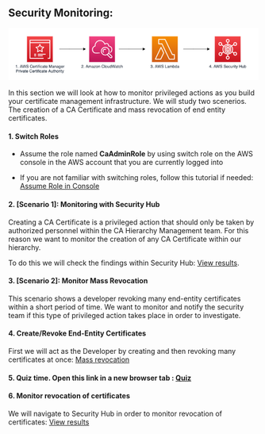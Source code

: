 ## Security Monitoring:
![alt text](img/architecture.png)

In this section we will look at how to monitor privileged actions as you build your certificate management infrastructure. We will study two scenerios. The creation of a CA Certificate and mass revocation of end entity certificates. 

#### 1. Switch Roles
* Assume the role named **CaAdminRole** by using switch role on the AWS console in the AWS account that you are currently logged into

* If you are not familiar with switching roles, follow this tutorial if needed: [Assume Role in Console](https://github.com/aws-samples/data-protection/blob/master/usecase-9/img/SwitchRole.pdf)

#### 2. [Scenario 1]: Monitoring with Security Hub
Creating a CA Certificate is a privileged action that should only be taken by authorized personnel within the CA Hierarchy Management team. For this reason we want to monitor the creation of any CA Certificate within our hierarchy. 

To do this we will check the findings within Security Hub: [View results](https://github.com/aws-samples/data-protection/blob/master/usecase-9/img/SecHub.pdf).

#### 3. [Scenario 2]: Monitor Mass Revocation
This scenario shows a developer revoking many end-entity certificates within a short period of time. We want to monitor and notify the security team if this type of privileged action takes place in order to investigate.

#### 4. Create/Revoke End-Entity Certificates
First we will act as the Developer by creating and then revoking many certificates at once: [Mass revocation](https://github.com/aws-samples/data-protection/blob/master/usecase-9/img/Cloud9Instructions.pdf)

#### 5. Quiz time. Open this link in a new browser tab : [Quiz](https://amazonmr.au1.qualtrics.com/jfe/form/SV_3mHHKwvVlxQ0v1X)

#### 6. Monitor revocation of certificates
We will navigate to Security Hub in order to monitor revocation of certificates: [View results](https://github.com/aws-samples/data-protection/blob/master/usecase-9/img/RevokeCertsSecHub.pdf)
